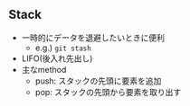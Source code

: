 ## Stack

- 一時的にデータを退避したいときに便利
  - e.g.) `git stash`
- LIFO(後入れ先出し)
- 主なmethod
  - push: スタックの先頭に要素を追加
  - pop: スタックの先頭から要素を取り出す